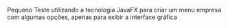Pequeno Teste utilizando a tecnologia JavaFX para criar um menu empresa com algumas opções, apenas para exibir a interface gráfica
